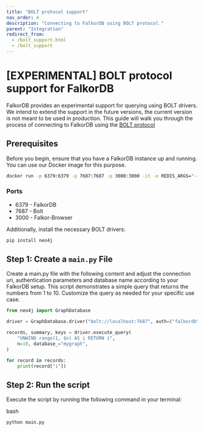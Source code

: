 ```yaml
---
title: "BOLT protocol support"
nav_order: 4
description: "Connecting to FalkorDB using BOLT protocol."
parent: "Integration"
redirect_from:
  - /bolt_support.html
  - /bolt_support
---
```


# [EXPERIMENTAL] BOLT protocol support for FalkorDB 

FalkorDB provides an experimental support for querying using BOLT drivers.
We intend to extend the support in the future versions, the current version is not meant to be used in production.
This guide will walk you through the process of connecting to FalkorDB using the [BOLT protocol](https://en.wikipedia.org/wiki/Bolt_(network_protocol))

## Prerequisites

Before you begin, ensure that you have a FalkorDB instance up and running.
You can use our Docker image for this purpose.

```bash
docker run -p 6379:6379 -p 7687:7687 -p 3000:3000 -it -e REDIS_ARGS="--requirepass falkordb" -e FALKORDB_ARGS="BOLT_PORT 7687" --rm falkordb/falkordb:latest
```

### Ports 
- 6379 - FalkorDB
- 7687 - Bolt
- 3000 - Falkor-Browser

Additionally, install the necessary BOLT drivers:

```bash
pip install neo4j
```

## Step 1: Create a `main.py` File

Create a main.py file with the following content and adjust the connection uri, authentication parameters and database name according to your FalkorDB setup. This script demonstrates a simple query that returns the numbers from 1 to 10. Customize the query as needed for your specific use case.

```python
from neo4j import GraphDatabase

driver = GraphDatabase.driver("bolt://localhost:7687", auth=("falkordb", ""))

records, summary, keys = driver.execute_query(
    "UNWIND range(1, $n) AS i RETURN i",
    n=10, database_="mygraph",
)

for record in records:
    print(record["i"])
```

## Step 2: Run the script

Execute the script by running the following command in your terminal:

bash
```bash
python main.py
```
